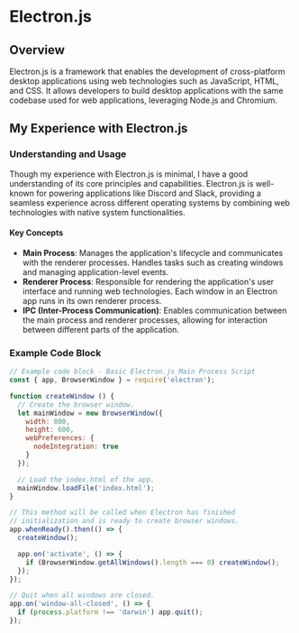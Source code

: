 # Electron.js

## Overview
Electron.js is a framework that enables the development of cross-platform desktop applications using web technologies such as JavaScript, HTML, and CSS. It allows developers to build desktop applications with the same codebase used for web applications, leveraging Node.js and Chromium.

## My Experience with Electron.js

### Understanding and Usage
Though my experience with Electron.js is minimal, I have a good understanding of its core principles and capabilities. Electron.js is well-known for powering applications like Discord and Slack, providing a seamless experience across different operating systems by combining web technologies with native system functionalities.

#### Key Concepts
- **Main Process**: Manages the application's lifecycle and communicates with the renderer processes. Handles tasks such as creating windows and managing application-level events.
- **Renderer Process**: Responsible for rendering the application's user interface and running web technologies. Each window in an Electron app runs in its own renderer process.
- **IPC (Inter-Process Communication)**: Enables communication between the main process and renderer processes, allowing for interaction between different parts of the application.

### Example Code Block
```javascript
// Example code block - Basic Electron.js Main Process Script
const { app, BrowserWindow } = require('electron');

function createWindow () {
  // Create the browser window.
  let mainWindow = new BrowserWindow({
    width: 800,
    height: 600,
    webPreferences: {
      nodeIntegration: true
    }
  });

  // Load the index.html of the app.
  mainWindow.loadFile('index.html');
}

// This method will be called when Electron has finished
// initialization and is ready to create browser windows.
app.whenReady().then(() => {
  createWindow();

  app.on('activate', () => {
    if (BrowserWindow.getAllWindows().length === 0) createWindow();
  });
});

// Quit when all windows are closed.
app.on('window-all-closed', () => {
  if (process.platform !== 'darwin') app.quit();
});
